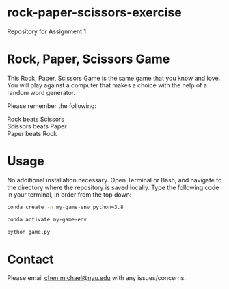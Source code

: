 # rock-paper-scissors-exercise
Repository for Assignment 1
# Rock, Paper, Scissors Game
This Rock, Paper, Scissors Game is the same game that you know and love. You will play against a computer that makes a choice with the help of a random word generator.

Please remember the following:
<p>Rock beats Scissors<br>
Scissors beats Paper<br>
Paper beats Rock</p>

# Usage

No additional installation necessary. Open Terminal or Bash, and navigate to the directory where the repository is saved locally. Type the following code in your terminal, in order from the top down:

```sh
conda create -n my-game-env python=3.8
```
```sh
conda activate my-game-env
```
```sh
python game.py
```

# Contact
Please email chen.michael@nyu.edu with any issues/concerns.